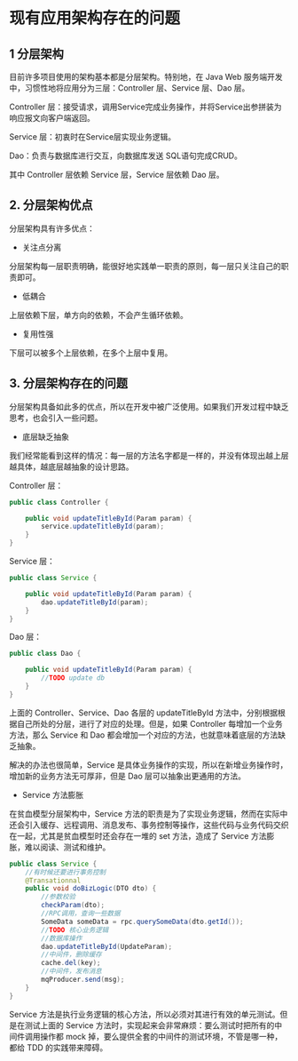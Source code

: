 # 现有应用架构存在的问题

## 1 分层架构

目前许多项目使用的架构基本都是分层架构。特别地，在 Java Web 服务端开发中，习惯性地将应用分为三层：Controller 层、Service 层、Dao 层。

Controller 层：接受请求，调用Service完成业务操作，并将Service出参拼装为响应报文向客户端返回。

Service 层：初衷时在Service层实现业务逻辑。

Dao：负责与数据库进行交互，向数据库发送 SQL语句完成CRUD。 

其中 Controller 层依赖 Service 层，Service 层依赖 Dao 层。

## 2. 分层架构优点

分层架构具有许多优点：

- 关注点分离

分层架构每一层职责明确，能很好地实践单一职责的原则，每一层只关注自己的职责即可。

- 低耦合

上层依赖下层，单方向的依赖，不会产生循环依赖。

- 复用性强

下层可以被多个上层依赖，在多个上层中复用。

## 3. 分层架构存在的问题

分层架构具备如此多的优点，所以在开发中被广泛使用。如果我们开发过程中缺乏思考，也会引入一些问题。

- 底层缺乏抽象

我们经常能看到这样的情况：每一层的方法名字都是一样的，并没有体现出越上层越具体，越底层越抽象的设计思路。

Controller 层：

```java
public class Controller {

    public void updateTitleById(Param param) {
        service.updateTitleById(param);
    }
}
```

Service 层：

```java
public class Service {

    public void updateTitleById(Param param) {
        dao.updateTitleById(param);
    }
}
```

Dao 层：

```java
public class Dao {

    public void updateTitleById(Param param) {
        //TODO update db
    }
}
```

上面的 Controller、Service、Dao 各层的 updateTitleById 方法中，分别根据根据自己所处的分层，进行了对应的处理。但是，如果 Controller 每增加一个业务方法，那么 Service 和 Dao 都会增加一个对应的方法，也就意味着底层的方法缺乏抽象。

解决的办法也很简单，Service 是具体业务操作的实现，所以在新增业务操作时，增加新的业务方法无可厚非，但是 Dao 层可以抽象出更通用的方法。

- Service 方法膨胀

在贫血模型分层架构中，Service 方法的职责是为了实现业务逻辑，然而在实际中还会引入缓存、远程调用、消息发布、事务控制等操作，这些代码与业务代码交织在一起，尤其是贫血模型时还会存在一堆的 set 方法，造成了 Service 方法膨胀，难以阅读、测试和维护。

```java
public class Service {
    //有时候还要进行事务控制
    @Transationnal
    public void doBizLogic(DTO dto) {
        //参数校验
        checkParam(dto);
        //RPC调用，查询一些数据
        SomeData someData = rpc.querySomeData(dto.getId());
        //TODO 核心业务逻辑
        //数据库操作
        dao.updateTitleById(UpdateParam);
        //中间件，删除缓存
        cache.del(key);
        //中间件，发布消息
        mqProducer.send(msg);
    }
}
```

Service 方法是执行业务逻辑的核心方法，所以必须对其进行有效的单元测试。但是在测试上面的 Service 方法时，实现起来会非常麻烦：要么测试时把所有的中间件调用操作都 mock 掉，要么提供全套的中间件的测试环境，不管是哪一种，都给 TDD 的实践带来障碍。

<!--@include: ../footer.md-->
